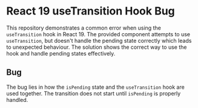 # React 19 useTransition Hook Bug

This repository demonstrates a common error when using the `useTransition` hook in React 19. The provided component attempts to use `useTransition`, but doesn't handle the pending state correctly which leads to unexpected behaviour. The solution shows the correct way to use the hook and handle pending states effectively. 

## Bug
The bug lies in how the `isPending` state and the `useTransition` hook are used together.  The transition does not start until `isPending` is properly handled.